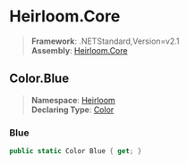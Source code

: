 # Heirloom.Core

> **Framework**: .NETStandard,Version=v2.1  
> **Assembly**: [Heirloom.Core][0]  

## Color.Blue

> **Namespace**: [Heirloom][0]  
> **Declaring Type**: [Color][1]  

### Blue

```cs
public static Color Blue { get; }
```

[0]: ../../../Heirloom.Core.md
[1]: ../Color.md
